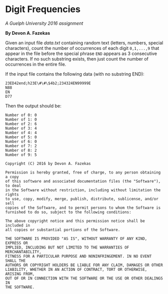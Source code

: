 # Digit Frequencies

_A Guelph University 2016 assignment_

**By Devon A. Fazekas**

Given an input file *data.txt* containing random text (letters, numbers, special characters), count the number of occurrences of each digit `0,1,...,9` that appear in the file before the special phrase `END` appears as 3 consecutive characters. If no such substring exists, then just count the number of occurrences in the entire file.

If the input file contains the following data (with no substring END):

```
23ED42end;h23E\#\#\$4b2;234324EN99999E
N88
EN
D77
```

Then the output should be:

```
Number of 0: 0
Number of 1: 0
Number of 2: 6
Number of 3: 4
Number of 4: 4
Number of 5: 0
Number of 6: 0
Number of 7: 2
Number of 8: 2
Number of 9: 5
```

```
Copyright (C) 2016 by Devon A. Fazekas

Permission is hereby granted, free of charge, to any person obtaining a copy
of this software and associated documentation files (the "Software"), to deal
in the Software without restriction, including without limitation the rights
to use, copy, modify, merge, publish, distribute, sublicense, and/or sell
copies of the Software, and to permit persons to whom the Software is
furnished to do so, subject to the following conditions:

The above copyright notice and this permission notice shall be included in
all copies or substantial portions of the Software.

THE SOFTWARE IS PROVIDED "AS IS", WITHOUT WARRANTY OF ANY KIND, EXPRESS OR
IMPLIED, INCLUDING BUT NOT LIMITED TO THE WARRANTIES OF MERCHANTABILITY,
FITNESS FOR A PARTICULAR PURPOSE AND NONINFRINGEMENT. IN NO EVENT SHALL THE
AUTHORS OR COPYRIGHT HOLDERS BE LIABLE FOR ANY CLAIM, DAMAGES OR OTHER
LIABILITY, WHETHER IN AN ACTION OF CONTRACT, TORT OR OTHERWISE, ARISING FROM,
OUT OF OR IN CONNECTION WITH THE SOFTWARE OR THE USE OR OTHER DEALINGS IN
THE SOFTWARE.
```
